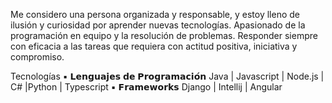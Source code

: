 Me considero una persona organizada y responsable, y estoy lleno de ilusión y curiosidad por aprender nuevas tecnologías. Apasionado de la programación en equipo y la resolución de problemas. Responder siempre con eficacia a las tareas que requiera con actitud positiva, iniciativa y compromiso.

Tecnologías
▪ 𝗟𝗲𝗻𝗴𝘂𝗮𝗷𝗲𝘀 𝗱𝗲 𝗣𝗿𝗼𝗴𝗿𝗮𝗺𝗮𝗰𝗶𝗼́𝗻 Java | Javascript | Node.js | C# |Python | Typescript
▪ 𝗙𝗿𝗮𝗺𝗲𝘄𝗼𝗿𝗸𝘀 Django | Intellij | Angular
